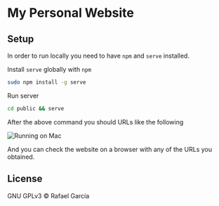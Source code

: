 # My Personal Website

## Setup

In order to run locally you need to have `npm` and `serve` installed.

Install `serve` globally with `npm`

```bash
sudo npm install -g serve
```

Run server

```bash
cd public && serve
```

After the above command you should URLs like the following

<img
    src="https://i.ibb.co/c8Y38RD/serve.png"
    alt="Running on Mac"
    class ="center"
    style="
        .center {
            display: block;
            margin-left: auto;
            margin-right: auto;
            width: 50%;}">

And you can check the website on a browser with any of the URLs you obtained.

## License

GNU GPLv3 © Rafael García
